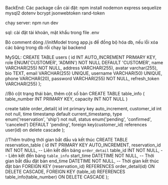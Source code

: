 BackEnd:
Các package cần cài đặt:
npm install nodemon express sequelize mysql2 dotenv bcrypt jsonwebtoken rand-token

chạy server:
npm run dev

sql: cài đặt tài khoản, mật khẩu trong file .env

Bỏ comment dòng //initModel trong app.js để đồng bộ hóa db, nếu lỗi xóa các bảng trong db rồi chạy lại backend

MySQL:
CREATE TABLE users (
id INT AUTO_INCREMENT PRIMARY KEY,
role ENUM('CUSTOMER', 'ADMIN') NOT NULL DEFAULT 'CUSTOMER',
name VARCHAR(255) NOT NULL,
address VARCHAR(255),
avatar varchar(255),
bio TEXT,
email VARCHAR(255) UNIQUE,
username VARCHAR(50) UNIQUE,
phone VARCHAR(20),
password VARCHAR(255) NOT NULL,
refresh_token VARCHAR(255)
);

//Bỏ cột trạng thái bàn, thêm cột số bàn
CREATE TABLE table_info (
table_number INT PRIMARY KEY,
capacity INT NOT NULL
)

create table order_detail(
id int primary key auto_increment,
customer_id int not null,
time timestamp default current_timestamp,
type enum('reservation', 'ship') not null,
status enum('pending', 'confirmed', 'canceled') DEFAULT 'pending',
foreign key(customer_id) references user(id) on delete cascade
);

//Thêm trường thời gian bắt đầu và kết thúc
CREATE TABLE reservation_table (
id INT PRIMARY KEY AUTO_INCREMENT,
reservation_id INT NOT NULL, -- Liên kết đến bảng `order_detail`
table_id INT NOT NULL, -- Liên kết đến bảng `table_info`
start_time DATETIME NOT NULL, -- Thời gian bắt đầu đặt bàn
end_time DATETIME NOT NULL, -- Thời gian kết thúc đặt bàn
FOREIGN KEY (reservation_id) REFERENCES order_detail(id) ON DELETE CASCADE,
FOREIGN KEY (table_id) REFERENCES table_info(table_number) ON DELETE CASCADE
);
